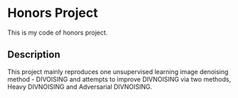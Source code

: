 # Honors Project
This is my code of honors project.

## Description
This project mainly reproduces one unsupervised learning image denoising method - DIVOISING and attempts to improve DIVNOISING via two methods, Heavy DIVNOISING and Adversarial DIVNOISING.
